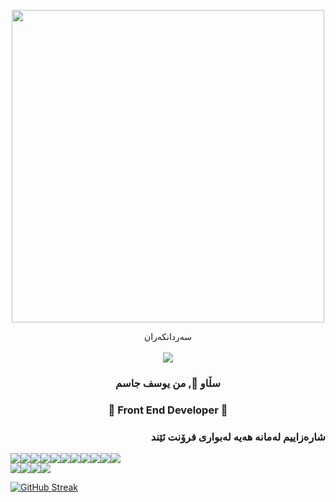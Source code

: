 
<p align="center"> 
  <img src="https://cdn.dribbble.com/users/1162077/screenshots/5403918/focus-animation.gif" width="500" />
</p>

<p align="center"> 
 سەردانکەران<br><br>
  <img src="https://profile-counter.glitch.me/joseph625/count.svg" />
</p>


<h3 align="center">سڵاو 👋, من یوسف جاسم</h1>
<h3 align="center" dir="rtl">🙂 Front End Developer 🙂</h3>


<h3 align="right"><b> شارەزاییم لەمانە هەیە لەبواری فرۆنت ئێند</b></h3>
  <div style="display: flex;">
    <img src='https://img.shields.io/badge/-HTML5-E34F26?logo=html5&logoColor=white' />
    <img src='https://img.shields.io/badge/-CSS3-1572B6?logo=css3&logoColor=white' />
    <img src='https://img.shields.io/badge/-FontAwesome-339AF0?logo=fontawesome&logoColor=white'/>
    <img src='https://img.shields.io/badge/-Bootstrap-7952B3?logo=bootstrap&logoColor=white' />
    <img src='https://img.shields.io/badge/-TailwindCSS-06B6D4?logo=tailwindcss&logoColor=white' />
    <img src='https://img.shields.io/badge/-JavaScript-F7DF1E?logo=javascript&logoColor=white'/>
    <img src='https://img.shields.io/badge/-jQuery-0769AD?logo=jquery&logoColor=white'/>
    <img src='https://img.shields.io/badge/-ReactJs-61DAFB?logo=react&logoColor=white'/>
    <img src='https://img.shields.io/badge/-Redux-764ABC?logo=redux&logoColor=white'/>
    <img src='https://img.shields.io/badge/-AntDesign-0170FE?logo=antdesign&logoColor=white'/>
    <img src='https://img.shields.io/badge/-MaterialUI-0081CB?logo=materialui&logoColor=white' />
  </div>
  
   <div style="display: flex;">
    <img src='https://img.shields.io/badge/-npm-CB3837?logo=npm&logoColor=white'/>
    <img src='https://img.shields.io/badge/-Git-F05032?logo=git&logoColor=white'/>
    <img src='https://img.shields.io/badge/-JSON-000000?logo=json&logoColor=white'/>
    <img src='https://img.shields.io/badge/-GitHub-181717?logo=github&logoColor=white'/>
   </div>
   
   
   [![GitHub Streak](https://github-readme-streak-stats.herokuapp.com/?user=joseph625&currStreakNum=2FD3EB&fire=pink&sideLabels=F00&date_format=[Y.]n.j)](https://git.io/streak-stats)

  
  



<!--
**joseph625/joseph625** is a ✨ _special_ ✨ repository because its `README.md` (this file) appears on your GitHub profile.
 <td valign="top"><img src="https://github-readme-stats.vercel.app/api/top-langs/?username=anuraghazra&layout=compact&show_icons=true&title_color=ffffff&icon_color=34abeb&text_color=daf7dc&bg_color=151515"/></td>
    <td valign="top"><img src="https://github-readme-stats.vercel.app/api?username=anuraghazra&show_icons=true&title_color=ffffff&icon_color=34abeb&text_color=daf7dc&bg_color=151515"/></td>
Here are some ideas to get you started:

- 🔭 I’m currently working on ...
- 🌱 I’m currently learning ...
- 👯 I’m looking to collaborate on ...
- 🤔 I’m looking for help with ...
- 💬 Ask me about ...
- 📫 How to reach me: ...
- 😄 Pronouns: ...
- ⚡ Fun fact: ...
-->

